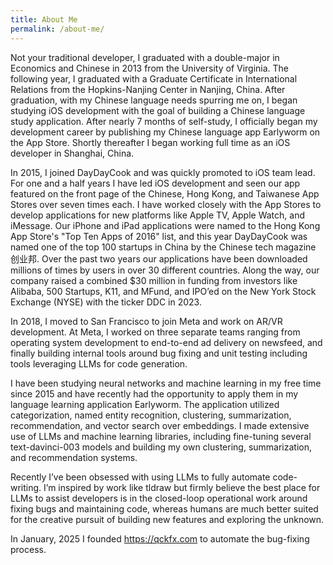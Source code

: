 ```yaml
---
title: About Me
permalink: /about-me/
---
```


Not your traditional developer, I graduated with a double-major in Economics and Chinese in 2013 from the University of Virginia. The following year, I graduated with a Graduate Certificate in International Relations from the Hopkins-Nanjing Center in Nanjing, China. After graduation, with my Chinese language needs spurring me on, I began studying iOS development with the goal of building a Chinese language study application. After nearly 7 months of self-study, I officially began my development career by publishing my Chinese language app Earlyworm on the App Store. Shortly thereafter I began working full time as an iOS developer in Shanghai, China. 

In 2015, I joined DayDayCook and was quickly promoted to iOS team lead. For one and a half years I have led iOS development and seen our app featured on the front page of the Chinese, Hong Kong, and Taiwanese App Stores over seven times each. I have worked closely with the App Stores to develop applications for new platforms like Apple TV, Apple Watch, and iMessage. Our iPhone and iPad applications were named to the Hong Kong App Store's "Top Ten Apps of 2016" list, and this year DayDayCook was named one of the top 100 startups in China by the Chinese tech magazine 创业邦. Over the past two years our applications have been downloaded millions of times by users in over 30 different countries. Along the way, our company raised a combined $30 million in funding from investors like Alibaba, 500 Startups, K11, and MFund, and IPO’ed on the New York Stock Exchange (NYSE) with the ticker DDC in 2023.

In 2018, I moved to San Francisco to join Meta and work on AR/VR development. At Meta, I worked on three separate teams ranging from operating system development to end-to-end ad delivery on newsfeed, and finally building internal tools around bug fixing and unit testing including tools leveraging LLMs for code generation.

I have been studying neural networks and machine learning in my free time since 2015 and have recently had the opportunity to apply them in my language learning application Earlyworm. The application utilized categorization, named entity recognition, clustering, summarization, recommendation, and vector search over embeddings. I made extensive use of LLMs and machine learning libraries, including fine-tuning several text-davinci-003 models and building my own clustering, summarization, and recommendation systems.

Recently I’ve been obsessed with using LLMs to fully automate code-writing. I’m inspired by work like tldraw but firmly believe the best place for LLMs to assist developers is in the closed-loop operational work around fixing bugs and maintaining code, whereas humans are much better suited for the creative pursuit of building new features and exploring the unknown.

In January, 2025 I founded https://qckfx.com to automate the bug-fixing process. 
